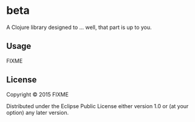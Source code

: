 # beta

A Clojure library designed to ... well, that part is up to you.

## Usage

FIXME

## License

Copyright © 2015 FIXME

Distributed under the Eclipse Public License either version 1.0 or (at
your option) any later version.
